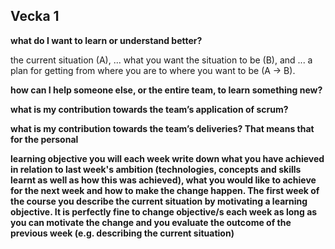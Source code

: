 ## Vecka 1 
**what do I want to learn or understand better?**


the current situation (A),
... what you want the situation to be (B), and
... a plan for getting from where you are to where you want to be (A -> B).


**how can I help someone else, or the entire team, to learn something new?**



**what is my contribution towards the team’s application of scrum?**



**what is my contribution towards the team’s deliveries? That means that for the personal** 


**learning objective you will each week write down what you have achieved in relation to last week's ambition 
(technologies, concepts and skills learnt as well as how this was achieved), what you would like to achieve for the 
next week and how to make the change happen. The first week of the course you describe the current situation by motivating 
a learning objective. It is perfectly fine to change objective/s each week as long as you can motivate the change and you 
evaluate the outcome of the previous week (e.g. describing the current situation)**

